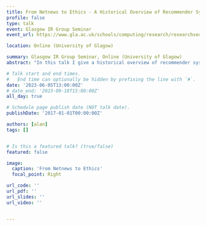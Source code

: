 ```yaml
---
title: From Netnews to Ethics - A Historical Overview of Recommender Systems
profile: false
type: talk
event: Glasgow IR Group Seminar
event_url: https://www.gla.ac.uk/schools/computing/research/researchsections/ida-section/#pastevents

location: Online (University of Glagow)

summary: Glasgow IR Group Seminar, Online (University of Glagow)
abstract: "In this talk I give a historical overview of recommender systems. Starting from the modern definition of recommender system in the early 1990 till today's advanced recommendations methods and applications. The presentation bridges recommender systems to related fields, such as information retrieval, information systems, cognitive science, psychology, and machine learning."

# Talk start and end times.
#   End time can optionally be hidden by prefixing the line with `#`.
date: '2023-06-05T13:00:00Z'
# date_end: '2023-09-18T15:00:00Z'
all_day: true

# Schedule page publish date (NOT talk date).
publishDate: '2017-01-01T00:00:00Z'

authors: [alan]
tags: []


# Is this a featured talk? (true/false)
featured: false

image:
  caption: 'From Netnews to Ethics'
  focal_point: Right

url_code: ''
url_pdf: ''
url_slides: ''
url_video: ''


---
```


